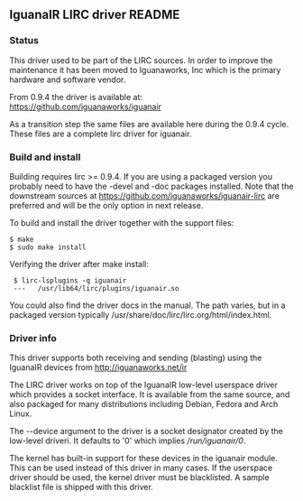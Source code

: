 ## IguanaIR LIRC driver README

### Status

This driver used to be part of the LIRC sources. In order to improve
the maintenance it has been moved to Iguanaworks, Inc which is the
primary hardware and software vendor.

From 0.9.4 the driver is available at: https://github.com/iguanaworks/iguanair

As a transition step the same files are available here during the 0.9.4
cycle. These files are a complete lirc driver for iguanair.


### Build and install

Building requires lirc >= 0.9.4. If you are using a packaged version you
probably need to have the -devel and -doc packages installed. Note that
the downstream sources at https://github.com/iguanaworks/iguanair-lirc
are preferred and will be the only option in next release.


To build and install the driver together with the support files:

    $ make
    $ sudo make install

Verifying the driver after make install:

     $ lirc-lsplugins -q iguanair
     ---   /usr/lib64/lirc/plugins/iguanair.so

You could also find the driver docs in the manual. The path varies, but
in a packaged version typically /usr/share/doc/lirc/lirc.org/html/index.html.


### Driver info

This driver supports both receiving and sending (blasting) using
the IguanaIR devices from http://iguanaworks.net/ir

The LIRC driver works on top of the IguanaIR low-level userspace
driver which provides a socket interface. It is available from
the same source, and also packaged for many distributions
including Debian, Fedora and Arch Linux.

The --device argument to the driver is a socket designator created
by the low-level driveri. It defaults to '0' which implies
*/run/iguanair/0*.

The kernel has built-in support for these devices in the
iguanair module. This can be used instead of this driver in
many cases. If the userspace driver should be used, the
kernel driver must be blacklisted. A sample blacklist file
is shipped with this driver.

